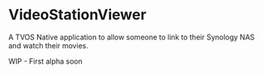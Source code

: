 # VideoStationViewer
A TVOS Native application to allow someone to link to their Synology NAS and watch their movies.

WIP - First alpha soon
